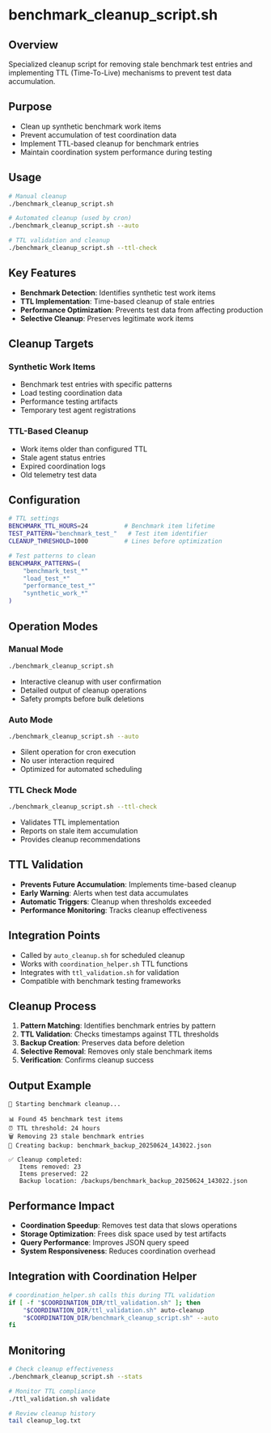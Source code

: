 # benchmark_cleanup_script.sh

## Overview
Specialized cleanup script for removing stale benchmark test entries and implementing TTL (Time-To-Live) mechanisms to prevent test data accumulation.

## Purpose
- Clean up synthetic benchmark work items
- Prevent accumulation of test coordination data
- Implement TTL-based cleanup for benchmark entries
- Maintain coordination system performance during testing

## Usage
```bash
# Manual cleanup
./benchmark_cleanup_script.sh

# Automated cleanup (used by cron)
./benchmark_cleanup_script.sh --auto

# TTL validation and cleanup
./benchmark_cleanup_script.sh --ttl-check
```

## Key Features
- **Benchmark Detection**: Identifies synthetic test work items
- **TTL Implementation**: Time-based cleanup of stale entries
- **Performance Optimization**: Prevents test data from affecting production
- **Selective Cleanup**: Preserves legitimate work items

## Cleanup Targets

### Synthetic Work Items
- Benchmark test entries with specific patterns
- Load testing coordination data
- Performance testing artifacts
- Temporary test agent registrations

### TTL-Based Cleanup
- Work items older than configured TTL
- Stale agent status entries
- Expired coordination logs
- Old telemetry test data

## Configuration
```bash
# TTL settings
BENCHMARK_TTL_HOURS=24          # Benchmark item lifetime
TEST_PATTERN="benchmark_test_"   # Test item identifier
CLEANUP_THRESHOLD=1000          # Lines before optimization

# Test patterns to clean
BENCHMARK_PATTERNS=(
    "benchmark_test_*"
    "load_test_*"
    "performance_test_*"
    "synthetic_work_*"
)
```

## Operation Modes

### Manual Mode
```bash
./benchmark_cleanup_script.sh
```
- Interactive cleanup with user confirmation
- Detailed output of cleanup operations
- Safety prompts before bulk deletions

### Auto Mode
```bash
./benchmark_cleanup_script.sh --auto
```
- Silent operation for cron execution
- No user interaction required
- Optimized for automated scheduling

### TTL Check Mode
```bash
./benchmark_cleanup_script.sh --ttl-check
```
- Validates TTL implementation
- Reports on stale item accumulation
- Provides cleanup recommendations

## TTL Validation
- **Prevents Future Accumulation**: Implements time-based cleanup
- **Early Warning**: Alerts when test data accumulates
- **Automatic Triggers**: Cleanup when thresholds exceeded
- **Performance Monitoring**: Tracks cleanup effectiveness

## Integration Points
- Called by `auto_cleanup.sh` for scheduled cleanup
- Works with `coordination_helper.sh` TTL functions
- Integrates with `ttl_validation.sh` for validation
- Compatible with benchmark testing frameworks

## Cleanup Process
1. **Pattern Matching**: Identifies benchmark entries by pattern
2. **TTL Validation**: Checks timestamps against TTL thresholds
3. **Backup Creation**: Preserves data before deletion
4. **Selective Removal**: Removes only stale benchmark items
5. **Verification**: Confirms cleanup success

## Output Example
```
🧹 Starting benchmark cleanup...

📊 Found 45 benchmark test items
⏰ TTL threshold: 24 hours
🗑️ Removing 23 stale benchmark entries
💾 Creating backup: benchmark_backup_20250624_143022.json

✅ Cleanup completed:
   Items removed: 23
   Items preserved: 22
   Backup location: /backups/benchmark_backup_20250624_143022.json
```

## Performance Impact
- **Coordination Speedup**: Removes test data that slows operations
- **Storage Optimization**: Frees disk space used by test artifacts
- **Query Performance**: Improves JSON query speed
- **System Responsiveness**: Reduces coordination overhead

## Integration with Coordination Helper
```bash
# coordination_helper.sh calls this during TTL validation
if [ -f "$COORDINATION_DIR/ttl_validation.sh" ]; then
    "$COORDINATION_DIR/ttl_validation.sh" auto-cleanup
    "$COORDINATION_DIR/benchmark_cleanup_script.sh" --auto
fi
```

## Monitoring
```bash
# Check cleanup effectiveness
./benchmark_cleanup_script.sh --stats

# Monitor TTL compliance
./ttl_validation.sh validate

# Review cleanup history
tail cleanup_log.txt
```